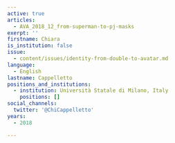 ```yaml
---
active: true
articles:
  - AVA_2018_12_from-superman-to-pj-masks
exerpt: ''
firstname: Chiara
is_institution: false
issue:
  - content/issues/identity-from-double-to-avatar.md
language:
  - English
lastname: Cappelletto
positions_and_institutions:
  - institution: Università Statale di Milano, Italy
    positions: []
social_channels:
  twitter: '@ChiCappelletto'
years:
  - 2018

---
```

